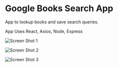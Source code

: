 # Google Books Search App

App to lookup books and save search queries.

App Uses React, Axios, Node, Express



![Screen Shot 1](https://hughescoding.github.com/images/ScreenShot-1.png)


![Screen Shot 2](https://hughescoding.github.com/images/ScreenShot-2.png)


![Screen Shot 3](https://hughescoding.github.com/images/ScreenShot-3.png)